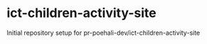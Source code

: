 # ict-children-activity-site

Initial repository setup for pr-poehali-dev/ict-children-activity-site